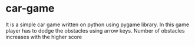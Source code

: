 # car-game
It is a simple car game written on python using pygame library. In this game player has to dodge the obstacles using arrow keys. Number of obstacles increases with the higher score
